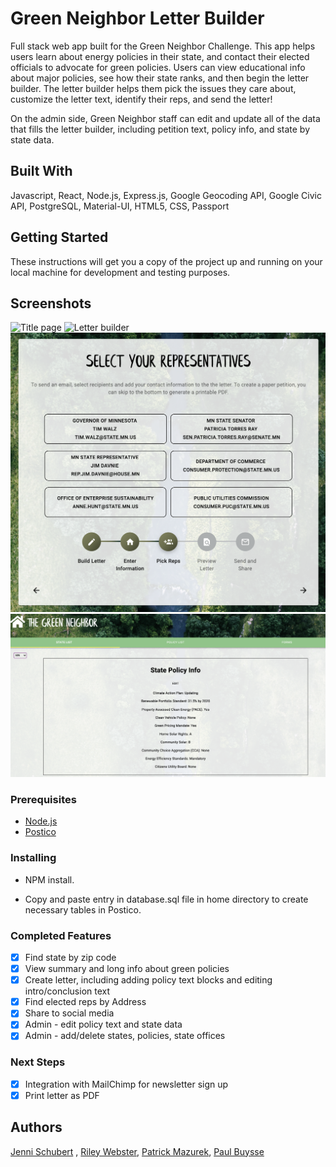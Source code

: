 # Green Neighbor Letter Builder

Full stack web app built for the Green Neighbor Challenge. This app helps users learn about energy policies in their state, and contact their elected officials to advocate for green policies. Users can view educational info about major policies, see how their state ranks, and then begin the letter builder. The letter builder helps them pick the issues they care about, customize the letter text, identify their reps, and send the letter!

On the admin side, Green Neighbor staff can edit and update all of the data that fills the letter builder, including petition text, policy info, and state by state data. 

## Built With

Javascript, React, Node.js, Express.js, Google Geocoding API, Google Civic API, PostgreSQL, Material-UI, HTML5, CSS, Passport

## Getting Started

These instructions will get you a copy of the project up and running on your local machine for development and testing purposes. 

## Screenshots
![Title page](/public/images/title_page.png)
![Letter builder](/public/images/Letter_builder.png)
![Pick Reps](/public/images/pick_reps.png)
![Admin form](/public/images/admin_form.png)

### Prerequisites

- [Node.js](https://nodejs.org/en/)
- [Postico](https://eggerapps.at/postico/)

### Installing

- NPM install.

- Copy and paste entry in database.sql file in home directory to create necessary tables in Postico.

### Completed Features

- [x] Find state by zip code
- [x] View summary and long info about green policies
- [x] Create letter, including adding policy text blocks and editing intro/conclusion text
- [x] Find elected reps by Address
- [x] Share to social media
- [x] Admin - edit policy text and state data
- [x] Admin - add/delete states, policies, state offices

### Next Steps

- [x] Integration with MailChimp for newsletter sign up
- [x]  Print letter as PDF

## Authors

[Jenni Schubert](https://github.com/jjschubert) , [Riley Webster](https://github.com/rileyww77/), [Patrick Mazurek](https://github.com/jpmzurk), [Paul Buysse](https://github.com/paulbuysse)
